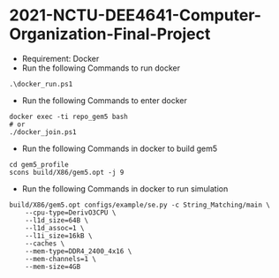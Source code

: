 # 2021-NCTU-DEE4641-Computer-Organization-Final-Project
* Requirement: Docker
* Run the following Commands to run docker
```
.\docker_run.ps1
```
* Run the following Commands to enter docker
```
docker exec -ti repo_gem5 bash
# or
./docker_join.ps1
```
* Run the following Commands in docker to build gem5
```
cd gem5_profile
scons build/X86/gem5.opt -j 9
```
* Run the following Commands in docker to run simulation
```
build/X86/gem5.opt configs/example/se.py -c String_Matching/main \
    --cpu-type=DerivO3CPU \
    --l1d_size=64B \
    --l1d_assoc=1 \
    --l1i_size=16kB \
    --caches \
    --mem-type=DDR4_2400_4x16 \
    --mem-channels=1 \
    --mem-size=4GB
```